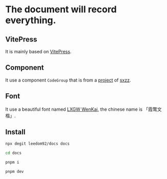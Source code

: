 # The document will record everything.

## VitePress
It is mainly based on [VitePress](https://github.com/vuejs/vitepress).

## Component
It use a component `CodeGroup` that is from a [project](https://github.com/sxzz/unplugin-vue-macros) of [sxzz](https://github.com/sxzz).

## Font
It use a beautiful font named [LXGW WenKai](https://github.com/lxgw/LxgwWenKai), the chinese name is 「霞鹜文楷」.

## Install
```sh
npx degit leedom92/docs docs

cd docs

pnpm i

pnpm dev
```